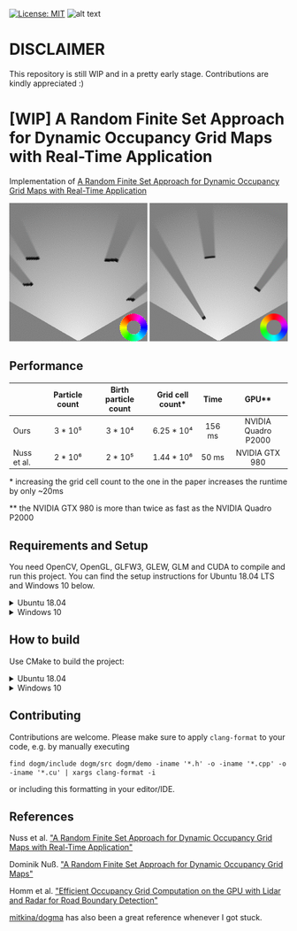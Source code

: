 [![License: MIT](https://img.shields.io/badge/License-MIT-yellow.svg)](https://opensource.org/licenses/MIT)  ![alt text](https://img.shields.io/badge/contributions-welcome-brightgreen.svg?style=flat)

# DISCLAIMER

This repository is still WIP and in a pretty early stage. Contributions are kindly appreciated :)


# [WIP] A Random Finite Set Approach for Dynamic Occupancy Grid Maps with Real-Time Application

Implementation of [A Random Finite Set Approach for Dynamic Occupancy Grid Maps with Real-Time Application](https://arxiv.org/abs/1605.02406)

<p align="center">
  <img src="./docs/videos/dogm3.gif">
  <img src="./docs/videos/dogm2_new.gif">
</p>

## Performance

|             | Particle count | Birth particle count | Grid cell count* |  Time  |        GPU**        |
|-------------|:--------------:|:--------------------:|:----------------:|:------:|:-------------------:|
|     Ours    |     3 * 10⁵    |        3 * 10⁴       |    6.25 * 10⁴    | 156 ms | NVIDIA Quadro P2000 |
| Nuss et al. |     2 * 10⁶    |        2 * 10⁵       |    1.44 * 10⁶    |  50 ms |    NVIDIA GTX 980   |

\* increasing the grid cell count to the one in the paper increases the runtime by only ~20ms

\** the NVIDIA GTX 980 is more than twice as fast as the NVIDIA Quadro P2000

## Requirements and Setup
You need OpenCV, OpenGL, GLFW3, GLEW, GLM and CUDA to compile and run this project. You can find the setup instructions for Ubuntu 18.04 LTS and Windows 10 below.

<details>
<summary>Ubuntu 18.04</summary>
  
- OpenCV: recommended to compile from source following the [official instructions](https://docs.opencv.org/master/d7/d9f/tutorial_linux_install.html).
- GLFW3, GLEW, GLM:
    ```console
    sudo apt install libglfw3-dev libglew-dev libglm-dev
    ```
- CUDA:
  - Have the most recent nvidia driver installed on your system, then check which CUDA version it supports
      ```console
      nvidia-smi -q | grep CUDA
      ```
  - Follow the corresponding instructions from the [cuda toolkit archive](https://developer.nvidia.com/cuda-toolkit-archive)
  - Update environment variables in your `bashrc` (or equivalent rc file)
      ```console
      echo "\n# CUDA paths\nexport PATH=$PATH:/usr/local/cuda/bin\nexport CUDADIR=/usr/local/cuda\nexport LD_LIBRARY_PATH=$LD_LIBRARY_PATH:/usr/local/cuda/lib64\n" >> ~/.bashrc
      ```
  - Reboot (if necessary, a couple of times)
  - Check that your system GPU driver is still working by executing `nvidia-smi`
  - To verify that your CUDA installation is working, consider compiling and running one of the examples from /usr/local/cuda/samples. In particular ones that use OpenGL+CUDA, e.g. `samples/2_Graphics/Mandelbrot`.
</details>

<details>
<summary>Windows 10</summary>
  
- OpenCV:
  - Download and install OpenCV Windows from [here](https://opencv.org/releases/).

- GLFW3, GLEW, GLM:
  - It is recommended to place all packages in a folder ```dogm/external```
    - Download [GLFW3 64-bit Windows binary](https://www.glfw.org/download.html), [GLEW binaries](http://glew.sourceforge.net/) and [GLM](https://github.com/g-truc/glm/releases)
    - Unzip all of them in the ```dogm/external``` folder.

  - In the end you should have a folder structure that's something like this:
    - ```dogm/external/glew-2.1.0```
    - ```dogm/external/glfw-3.3```
    - ```dogm/external/glm```

- CUDA:
  - Have the most recent nvidia driver installed on your system, then check which CUDA version it supports
  - Follow the corresponding instructions from the [cuda toolkit archive](https://developer.nvidia.com/cuda-toolkit-archive)

</details>

## How to build

Use CMake to build the project:

<details>
<summary>Ubuntu 18.04</summary>

```
cd dogm
mkdir build
cd build
cmake ..
make
```
</details>

<details>
<summary>Windows 10</summary>

On Windows it's easiest to use cmake-gui. Use it to configure and generate the project like shown below (required variables are marked with a red dot):

<p align="center">
  <img src="./docs/cmake-gui.png">
</p>

Afterwards open the generated ```.sln``` in Visual Studio 17/19 and compile it.
</details>

## Contributing

Contributions are welcome. Please make sure to apply `clang-format` to your code, e.g. by manually executing

```console
find dogm/include dogm/src dogm/demo -iname '*.h' -o -iname '*.cpp' -o -iname '*.cu' | xargs clang-format -i
```

or including this formatting in your editor/IDE.

## References

Nuss et al. ["A Random Finite Set Approach for Dynamic Occupancy Grid Maps with Real-Time Application"](https://arxiv.org/abs/1605.02406)

Dominik Nuß. ["A Random Finite Set Approach for Dynamic Occupancy Grid Maps"](https://d-nb.info/1133544290/34)

Homm et al. ["Efficient Occupancy Grid Computation on the GPU with Lidar and Radar for Road Boundary Detection"](https://mediatum.ub.tum.de/doc/1287438/726193.pdf)

[mitkina/dogma](https://github.com/mitkina/dogma) has also been a great reference whenever I got stuck.
